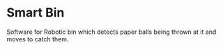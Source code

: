 # Smart Bin

Software for Robotic bin which detects paper balls being thrown at it and moves to catch them.


